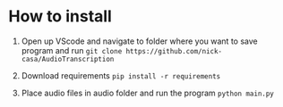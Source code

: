 # How to install

1. Open up VScode and navigate to folder where you want to save program and run
   `git clone https://github.com/nick-casa/AudioTranscription`

2. Download requirements
   `pip install -r requirements`

3. Place audio files in audio folder and run the program
   `python main.py`
